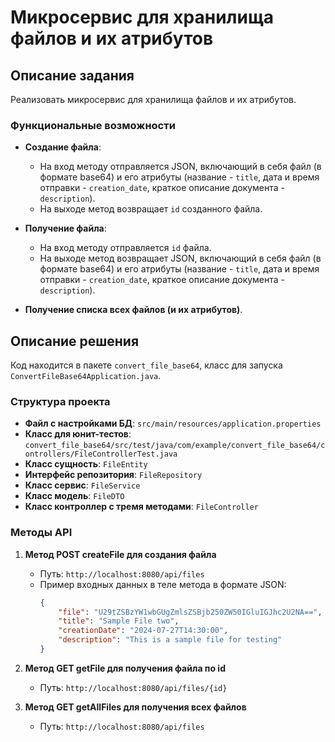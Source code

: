 # Микросервис для хранилища файлов и их атрибутов

## Описание задания

Реализовать микросервис для хранилища файлов и их атрибутов.

### Функциональные возможности

- **Создание файла**:
  - На вход методу отправляется JSON, включающий в себя файл (в формате base64) и его атрибуты (название - `title`, дата и время отправки - `creation_date`, краткое описание документа - `description`).
  - На выходе метод возвращает `id` созданного файла.

- **Получение файла**:
  - На вход методу отправляется `id` файла.
  - На выходе метод возвращает JSON, включающий в себя файл (в формате base64) и его атрибуты (название - `title`, дата и время отправки - `creation_date`, краткое описание документа - `description`).

- **Получение списка всех файлов (и их атрибутов)**.

## Описание решения

Код находится в пакете `convert_file_base64`, класс для запуска `ConvertFileBase64Application.java`.

### Структура проекта

- **Файл с настройками БД**: `src/main/resources/application.properties`
- **Класс для юнит-тестов**: `convert_file_base64/src/test/java/com/example/convert_file_base64/controllers/FileControllerTest.java`
- **Класс сущность**: `FileEntity`
- **Интерфейс репозитория**: `FileRepository`
- **Класс сервис**: `FileService`
- **Класс модель**: `FileDTO`
- **Класс контроллер с тремя методами**: `FileController`

### Методы API

1. **Метод POST createFile для создания файла**
   - Путь: `http://localhost:8080/api/files`
   - Пример входных данных в теле метода в формате JSON:
     ```json
     {
         "file": "U29tZSBzYW1wbGUgZmlsZSBjb250ZW50IGluIGJhc2U2NA==",  
         "title": "Sample File two",
         "creationDate": "2024-07-27T14:30:00", 
         "description": "This is a sample file for testing"
     }
     ```

2. **Метод GET getFile для получения файла по id**
   - Путь: `http://localhost:8080/api/files/{id}`

3. **Метод GET getAllFiles для получения всех файлов**
   - Путь: `http://localhost:8080/api/files`
 
